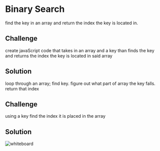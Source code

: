 <a href:="https://travis-ci.com/Confalone/data-structures-and-algorithms.svg?branch=master">

# Binary Search
find the key in an array and return the index the key is located in.   

## Challenge
create javaScript code that takes in an array and a key than finds the key and returns the index the key is located in said array

## Solution
loop through an array;  find key.  figure out what part of array the key falls.  return that index

## Challenge
using a key find the index it is placed in the array

## Solution
![whiteboard](/assets/array-binary_search.jpg)


